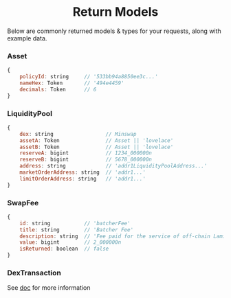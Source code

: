 <p align="center">
  <h1 align="center">Return Models</h1>
</p>

Below are commonly returned models & types for your requests, along with example data.

### Asset
```js
{
    policyId: string     // '533bb94a8850ee3c...'
    nameHex: Token       // '494e4459'
    decimals: Token      // 6
}
```

### LiquidityPool
```js
{
    dex: string                 // Minswap
    assetA: Token               // Asset || 'lovelace'
    assetB: Token               // Asset || 'lovelace'
    reserveA: bigint            // 1234_000000n
    reserveB: bigint            // 5678_000000n
    address: string             // 'addr1LiquidityPoolAddress...'
    marketOrderAddress: string  // 'addr1...'
    limitOrderAddress: string   // 'addr1...'
}

```
### SwapFee
```js
{
    id: string           // 'batcherFee'
    title: string        // 'Batcher Fee'
    description: string  // 'Fee paid for the service of off-chain Laminar batcher to process transactions.'
    value: bigint        // 2_000000n
    isReturned: boolean  // false
}
```

### DexTransaction
See [doc](dex-transaction.md) for more information
